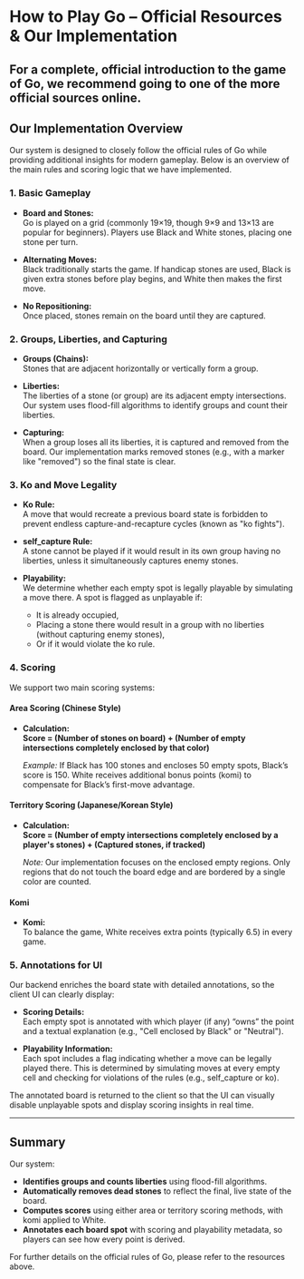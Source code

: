 # How to Play Go – Official Resources & Our Implementation

For a complete, official introduction to the game of Go, we recommend going to one of the more official sources online.
---

## Our Implementation Overview

Our system is designed to closely follow the official rules of Go while providing additional insights for modern gameplay. Below is an overview of the main rules and scoring logic that we have implemented.

### 1. Basic Gameplay

- **Board and Stones:**  
  Go is played on a grid (commonly 19×19, though 9×9 and 13×13 are popular for beginners). Players use Black and White stones, placing one stone per turn.

- **Alternating Moves:**  
  Black traditionally starts the game. If handicap stones are used, Black is given extra stones before play begins, and White then makes the first move.

- **No Repositioning:**  
  Once placed, stones remain on the board until they are captured.

### 2. Groups, Liberties, and Capturing

- **Groups (Chains):**  
  Stones that are adjacent horizontally or vertically form a group.

- **Liberties:**  
  The liberties of a stone (or group) are its adjacent empty intersections. Our system uses flood-fill algorithms to identify groups and count their liberties.

- **Capturing:**  
  When a group loses all its liberties, it is captured and removed from the board. Our implementation marks removed stones (e.g., with a marker like "removed") so the final state is clear.

### 3. Ko and Move Legality

- **Ko Rule:**  
  A move that would recreate a previous board state is forbidden to prevent endless capture-and-recapture cycles (known as "ko fights").

- **self_capture Rule:**  
  A stone cannot be played if it would result in its own group having no liberties, unless it simultaneously captures enemy stones.

- **Playability:**  
  We determine whether each empty spot is legally playable by simulating a move there. A spot is flagged as unplayable if:
  - It is already occupied,
  - Placing a stone there would result in a group with no liberties (without capturing enemy stones),
  - Or if it would violate the ko rule.

### 4. Scoring

We support two main scoring systems:

#### Area Scoring (Chinese Style)
- **Calculation:**  
  **Score = (Number of stones on board) + (Number of empty intersections completely enclosed by that color)**
  
  *Example:* If Black has 100 stones and encloses 50 empty spots, Black’s score is 150. White receives additional bonus points (komi) to compensate for Black’s first-move advantage.

#### Territory Scoring (Japanese/Korean Style)
- **Calculation:**  
  **Score = (Number of empty intersections completely enclosed by a player's stones) + (Captured stones, if tracked)**
  
  *Note:* Our implementation focuses on the enclosed empty regions. Only regions that do not touch the board edge and are bordered by a single color are counted.

#### Komi
- **Komi:**  
  To balance the game, White receives extra points (typically 6.5) in every game.

### 5. Annotations for UI

Our backend enriches the board state with detailed annotations, so the client UI can clearly display:
- **Scoring Details:**  
  Each empty spot is annotated with which player (if any) “owns” the point and a textual explanation (e.g., "Cell enclosed by Black" or "Neutral").
  
- **Playability Information:**  
  Each spot includes a flag indicating whether a move can be legally played there. This is determined by simulating moves at every empty cell and checking for violations of the rules (e.g., self_capture or ko).

The annotated board is returned to the client so that the UI can visually disable unplayable spots and display scoring insights in real time.

---

## Summary

Our system:
- **Identifies groups and counts liberties** using flood-fill algorithms.
- **Automatically removes dead stones** to reflect the final, live state of the board.
- **Computes scores** using either area or territory scoring methods, with komi applied to White.
- **Annotates each board spot** with scoring and playability metadata, so players can see how every point is derived.

For further details on the official rules of Go, please refer to the resources above.